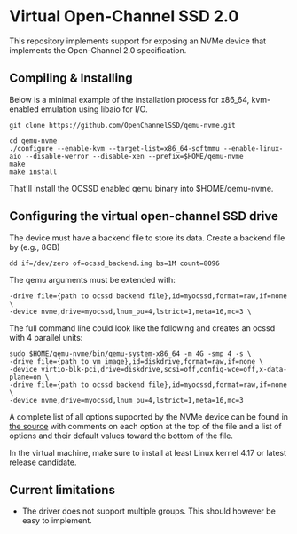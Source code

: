 # Virtual Open-Channel SSD 2.0

This repository implements support for exposing an NVMe device that implements the Open-Channel 2.0 specification.

## Compiling & Installing

Below is a minimal example of the installation process for x86_64, kvm-enabled emulation using libaio for I/O.

    git clone https://github.com/OpenChannelSSD/qemu-nvme.git

    cd qemu-nvme
    ./configure --enable-kvm --target-list=x86_64-softmmu --enable-linux-aio --disable-werror --disable-xen --prefix=$HOME/qemu-nvme
    make
    make install

That'll install the OCSSD enabled qemu binary into $HOME/qemu-nvme.

## Configuring the virtual open-channel SSD drive

The device must have a backend file to store its data. Create a backend file by (e.g., 8GB)

    dd if=/dev/zero of=ocssd_backend.img bs=1M count=8096

The qemu arguments must be extended with:

    -drive file={path to ocssd backend file},id=myocssd,format=raw,if=none \
    -device nvme,drive=myocssd,lnum_pu=4,lstrict=1,meta=16,mc=3 \

The full command line could look like the following and creates an ocssd with 4 parallel units:

    sudo $HOME/qemu-nvme/bin/qemu-system-x86_64 -m 4G -smp 4 -s \
    -drive file={path to vm image},id=diskdrive,format=raw,if=none \
    -device virtio-blk-pci,drive=diskdrive,scsi=off,config-wce=off,x-data-plane=on \
    -drive file={path to ocssd backend file},id=myocssd,format=raw,if=none \
    -device nvme,drive=myocssd,lnum_pu=4,lstrict=1,meta=16,mc=3

A complete list of all options supported by the NVMe device can be found in [the source](hw/block/nvme.c#L61) with comments on each option at the top of the file and a list of options and their default values toward the bottom of the file.

In the virtual machine, make sure to install at least Linux kernel 4.17 or latest release candidate.

## Current limitations

  - The driver does not support multiple groups. This should however be easy to implement.
